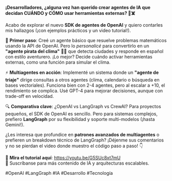 **¡Desarrolladores, ¿alguna vez han querido crear agentes de IA que decidan CUÁNDO y CÓMO usar herramientas externas? 🏴☠️**  

Acabo de explorar el nuevo **SDK de agentes de OpenAI** y quiero contarles mis hallazgos (¡con ejemplos prácticos y un video tutorial!).  

🚀 **Primer paso**: Creé un agente básico que resuelve problemas matemáticos usando la API de OpenAI. Pero lo *personalicé* para convertirlo en un **"agente pirata del clima"** 🦜⚓ que detecta ciudades y responde en español con estilo aventurero. ¡Lo mejor? Decide cuándo activar herramientas externas, como una función para simular el clima.  

⚡ **Multiagentes en acción**: Implementé un sistema donde un **"agente de triaje"** dirige consultas a otros agentes (clima, calendario o búsqueda en bases vectoriales). Funciona bien con 2-4 agentes, pero al escalar a +10, el rendimiento se complica. Usé GPT-4 para mejorar decisiones, aunque con trade-off en velocidad.  

🔍 **Comparativa clave**: ¿OpenAI vs LangGraph vs CrewAI? Para proyectos pequeños, el SDK de OpenAI es sencillo. Pero para sistemas complejos, prefiero **LangGraph** por su flexibilidad y soporte multi-modelos (¡hasta Gemini!).  

¿Les interesa que profundice en **patrones avanzados de multiagentes** o prefieren un breakdown técnico de LangGraph? ¡Déjenme sus comentarios y no se pierdan el video donde muestro el código paso a paso! 👇  

🎥 **Mira el tutorial aquí**: https://youtu.be/G5SUc8xt7mU  
🔔 Suscríbanse para más contenido de IA y arquitecturas escalables.  

#OpenAI #LangGraph #IA #Desarrollo #Tecnología